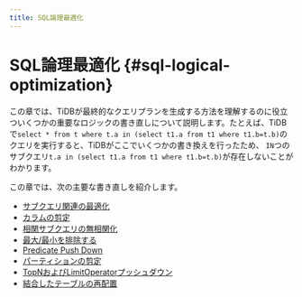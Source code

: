 ```yaml
---
title: SQL論理最適化
---
```


# SQL論理最適化 {#sql-logical-optimization}

この章では、TiDBが最終的なクエリプランを生成する方法を理解するのに役立ついくつかの重要なロジックの書き直しについて説明します。たとえば、TiDBで`select * from t where t.a in (select t1.a from t1 where t1.b=t.b)`のクエリを実行すると、TiDBがここでいくつかの書き換えを行ったため、 `IN`つのサブクエリ`t.a in (select t1.a from t1 where t1.b=t.b)`が存在しないことがわかります。

この章では、次の主要な書き直しを紹介します。

-   [サブクエリ関連の最適化](/subquery-optimization.md)
-   [カラムの剪定](/column-pruning.md)
-   [相関サブクエリの無相関化](/correlated-subquery-optimization.md)
-   [最大/最小を排除する](/max-min-eliminate.md)
-   [Predicate Push Down](/predicate-push-down.md)
-   [パーティションの剪定](/partition-pruning.md)
-   [TopNおよびLimitOperatorプッシュダウン](/topn-limit-push-down.md)
-   [結合したテーブルの再配置](/join-reorder.md)
